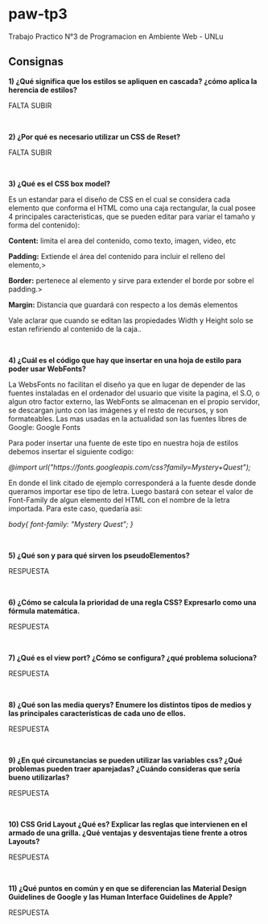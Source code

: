 # paw-tp3
Trabajo Practico N°3 de Programacion en Ambiente Web - UNLu

## Consignas
<p><b>1) ¿Qué significa que los estilos se apliquen en cascada? ¿cómo aplica la herencia de estilos?</b></p>
<p> FALTA SUBIR </p>
<br>
<p><b>2) ¿Por qué es necesario utilizar un CSS de Reset?</b></p>
<p> FALTA SUBIR </p>
<br>
<p><b>3) ¿Qué es el CSS box model?</b></p>
<p> Es un estandar para el diseño de CSS en el cual se considera cada elemento que conforma el HTML como una caja rectangular, la cual posee 4 principales caracteristicas, que se pueden editar para variar el tamaño y forma del contenido):</p>
  <p> <b>Content:</b> limita el area del contenido, como texto, imagen, video, etc</p>
  <p> <b>Padding:</b> Extiende el área del contenido para incluir el relleno del elemento,>
  <p> <b>Border:</b> pertenece al elemento y sirve para extender el borde por sobre el padding.>
  <p> <b>Margin:</b> Distancia que guardará con respecto a los demás elementos</p>
<p>Vale aclarar que cuando se editan las propiedades Width y Height solo se estan refiriendo al contenido de la caja..</p>  
<br>
<p><b>4) ¿Cuál es el código que hay que insertar en una hoja de estilo para poder usar WebFonts?</b></p>
<p> La WebsFonts no facilitan el diseño ya que en lugar de depender de las fuentes instaladas en el ordenador del usuario que visite la pagina, el S.O, o algun otro factor externo, las WebFonts se almacenan en el propio servidor, se descargan junto con las imágenes y el resto de recursos, y son formateables. Las mas usadas en la actualidad son las fuentes libres de Google: Google Fonts </p>
<p>  Para poder insertar una fuente de este tipo en nuestra hoja de estilos debemos insertar el siguiente codigo:</p>
<p><cite>@import url("https://fonts.googleapis.com/css?family=Mystery+Quest");</cite></p>
<p> En donde el link citado de ejemplo corresponderá a la fuente desde donde queramos importar ese tipo de letra. Luego bastará con setear el valor de Font-Family de algun elemento del HTML con el nombre de la letra importada. Para este caso, quedaría asi:
<p> <cite> body{  font-family: "Mystery Quest";   } </cite></p> 
<br>
<p><b>5) ¿Qué son y para qué sirven los pseudoElementos?</b></p>
<p> RESPUESTA </p>
<br>
<p><b>6) ¿Cómo se calcula la prioridad de una regla CSS? Expresarlo como una fórmula matemática.</b></p>
<p> RESPUESTA </p>
<br>
<p><b>7) ¿Qué es el view port? ¿Cómo se configura? ¿qué problema soluciona?</b></p>
<p> RESPUESTA </p>
<br>
<p><b>8) ¿Qué son las media querys? Enumere los distintos tipos de medios y las principales
características de cada uno de ellos.</b></p>
<p> RESPUESTA </p>
<br>
<p><b>9) ¿En qué circunstancias se pueden utilizar las variables css? ¿Qué problemas pueden traer
aparejadas? ¿Cuándo consideras que sería bueno utilizarlas?</b></p>
<p> RESPUESTA </p>
<br>
<p><b>10) CSS Grid Layout ¿Qué es? Explicar las reglas que intervienen en el armado de una grilla.
¿Qué ventajas y desventajas tiene frente a otros Layouts?</b></p>
<p> RESPUESTA </p>
<br>
<p><b>11) ¿Qué puntos en común y en que se diferencian las Material Design Guidelines de Google y
las Human Interface Guidelines de Apple?</b></p>
<p> RESPUESTA </p>
<br>
